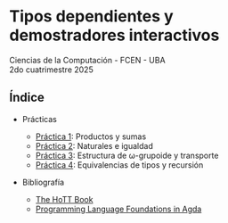 # Tipos dependientes y demostradores interactivos

Ciencias de la Computación - FCEN - UBA\
2do cuatrimestre 2025

## Índice

- Prácticas

  - [Práctica 1](prácticas/p01): Productos y sumas
  - [Práctica 2](prácticas/p02): Naturales e igualdad
  - [Práctica 3](prácticas/p03): Estructura de ω-grupoide y transporte
  - [Práctica 4](prácticas/p04): Equivalencias de tipos y recursión

- Bibliografía

  - [The HoTT Book](https://homotopytypetheory.org/book/)
  - [Programming Language Foundations in Agda](https://plfa.inf.ed.ac.uk/22.08/)
